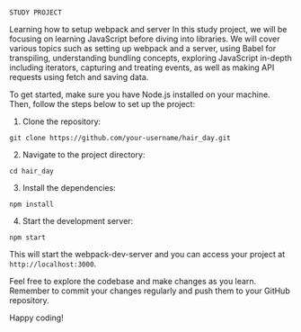 #

```
STUDY PROJECT
```

Learning how to setup webpack and server
In this study project, we will be focusing on learning JavaScript before diving into libraries. We will cover various topics such as setting up webpack and a server, using Babel for transpiling, understanding bundling concepts, exploring JavaScript in-depth including iterators, capturing and treating events, as well as making API requests using fetch and saving data.

To get started, make sure you have Node.js installed on your machine. Then, follow the steps below to set up the project:

1. Clone the repository:
```
git clone https://github.com/your-username/hair_day.git
```

2. Navigate to the project directory:
```
cd hair_day
```

3. Install the dependencies:
```
npm install
```

4. Start the development server:
```
npm start
```

This will start the webpack-dev-server and you can access your project at `http://localhost:3000`.

Feel free to explore the codebase and make changes as you learn. Remember to commit your changes regularly and push them to your GitHub repository.

Happy coding!
